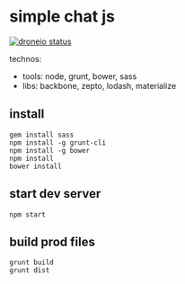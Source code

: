 # simple chat js

[![droneio status](https://drone.io/github.com/sophietk/simple-chat-js/status.png)](https://drone.io/github.com/sophietk/simple-chat-js/latest)

technos:

* tools: node, grunt, bower, sass
* libs: backbone, zepto, lodash, materialize

## install

```
gem install sass
npm install -g grunt-cli
npm install -g bower
npm install
bower install
```

## start dev server

```
npm start
```

## build prod files

```
grunt build
grunt dist
```
